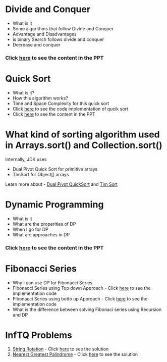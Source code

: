 # Divide and Conquer

- What is it
- Some algorithms that follow Divide and Conquer
- Advantage and Disadvantages
- is binary Search follows divide and conquer
- Decrease and conquer

### Click [here](./Day18/DivideAndConquerPPT.pdf) to see the content in the PPT

# Quick Sort

- What is it?
- How this algorithm works?
- Time and Space Complexity for this quick sort
- Click [here](./Day18/QuickSort.java) to see the code implementation of qucik sort
- Click [here](./Day18/DivideAndConquerPPT.pdf) to see the content in the PPT

# What kind of sorting algorithm used in Arrays.sort() and Collection.sort()

Internally, JDK uses 
- Dual Pivot Quick Sort for primitive arrays
- TimSort for Object[] arrays

Learn more about - [Dual Pivot QuickSort](https://www.geeksforgeeks.org/dual-pivot-quicksort/) and [Tim Sort](https://www.geeksforgeeks.org/timsort/)

# Dynamic Programming

- What is it
- What are the properities of DP
- When I go for DP
- What are approaches in DP

### Click [here](./Day18/DynamicProgrammingPPT.pdf) to see the content in the PPT

# Fibonacci Series

- Why I can use DP for Fibonacci Series
- Fibonacci Series using Top down Approach -  Click [here](/Day18/Fibonacci/TopDown.java) to see the implementation code
- Fibonacci Series using botto up Approach -  Click [here](/Day18/Fibonacci/BottomUp.java) to see the implementation code
- What is the difference between solving Fibonaci series using Recursion and DP

# InfTQ Problems

1. [String Rotation](https://github.com/PorkodiVenkatesh/DataStructures/blob/main/InftQProblems/InftQPrb6.md) - Click [here](./StringRotation.java) to see the solution
2. [Nearest Greatest Palindrome](https://github.com/PorkodiVenkatesh/DataStructures/blob/main/InftQProblems/InftQPrb10.md) - Click [here](./NearGreatPalin.java) to see the solution
